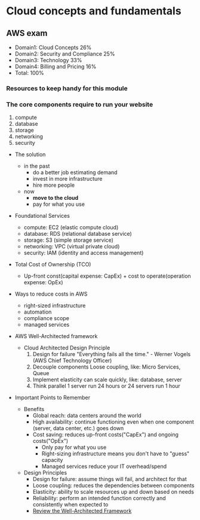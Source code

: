 # Cloud concepts and fundamentals

## AWS exam

- Domain1: Cloud Concepts 26%
- Domain2: Security and Compliance 25%
- Domain3: Technology 33%
- Domain4: Billing and Pricing 16%
- Total: 100%

### Resources to keep handy for this module

[ Official AWS Certified Cloud Practitioner Exam Guide ]:
https://d1.awsstatic.com/training-and-certification/docs-cloud-practitioner/AWS-Certified-Cloud-Practitioner_Exam-Guide.pdf

[ AWS Well-Architected Framework ]:
https://docs.aws.amazon.com/wellarchitected/latest/framework/welcome.html

### The core components require to run your website

1. compute
2. database
3. storage
4. networking
5. security

- The solution
  - in the past
    - do a better job estimating demand
    - invest in more infrastructure
    - hire more people
  - now
    - **move to the cloud**
    - pay for what you use

- Foundational Services
  - compute: EC2 (elastic compute cloud)
  - database: RDS (relational database service)
  - storage: S3 (simple storage service)
  - networking: VPC (virtual private cloud)
  - security: IAM (identity and access management)

- Total Cost of Ownership (TCO)
  - Up-front const(capital expense: CapEx) + cost to operate(operation expense: OpEx)

- Ways to reduce costs in AWS
  - right-sized infrastructure
  - automation
  - compliance scope
  - managed services

- AWS Well-Architected framework
  - Cloud Architected Design Principle
    1. Design for failure
      "Everything fails all the time." - Werner Vogels (AWS Chief Technology Officer)
    2. Decouple components
      Loose coupling, like: Micro Services, Queue
    3. Implement elasticity
      can scale quickly, like: database, server
    4. Think parallel
      1 server run 24 hours or 24 servers run 1 hour

- Important Points to Remember
  - Benefits
    - Global reach: data centers around the world
    - High availability: continue functioning even when one component (server, data center, etc.) goes down
    - Cost saving: reduces up-front costs("CapEx") and ongoing costs("OpEx")
      - Only pay for what you use
      - Right-sizing infrastructure means you don't have to "guess" capacity
      - Managed services reduce your IT overhead/spend
  - Design Principles
    - Design for failure: assume things will fail, and architect for that
    - Loose coupling: reduces the dependencies between components
    - Elasticity: ability to scale resources up and down based on needs
    - Reliability: perform an intended function correctly and consistently when expected to
    - [Review the Well-Architected Framework](http://docs.aws.amazon.com/wellarchitected/latest/framwork/welcome.html)
